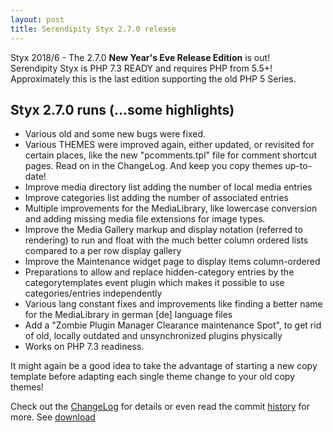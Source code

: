 ```yaml
---
layout: post
title: Serendipity Styx 2.7.0 release
---
```


Styx 2018/6 - The 2.7.0 **New Year's Eve Release Edition** is out!  
Serendipity Styx is PHP 7.3 READY and requires PHP from 5.5+!  
Approximately this is the last edition supporting the old PHP 5 Series.

## Styx 2.7.0 runs (...some highlights)

  - Various old and some new bugs were fixed.
  - Various THEMES were improved again, either updated, or revisited for certain places, like the new "pcomments.tpl" file for comment shortcut pages. Read on in the ChangeLog. And keep you copy themes up-to-date!
  - Improve media directory list adding the number of local media entries
  - Improve categories list adding the number of associated entries
  - Multiple improvements for the MediaLibrary, like lowercase conversion and adding missing media file extensions for image types.
  - Improve the Media Gallery markup and display notation (referred to rendering) to run and float with the much better column ordered lists compared to a per row display gallery
  - Improve the Maintenance widget page to display items column-ordered
  - Preparations to allow and replace hidden-category entries by the categorytemplates event plugin which makes it possible to use categories/entries independently
  - Various lang constant fixes and improvements like finding a better name for the MediaLibrary in german [de] language files
  - Add a "Zombie Plugin Manager Clearance maintenance Spot", to get rid of old, locally outdated and unsynchronized plugins physically
  - Works on PHP 7.3 readiness.

It might again be a good idea to take the advantage of starting a new copy template before adapting each single theme change to your old copy themes!

Check out the [ChangeLog](https://github.com/ophian/styx/blob/2.7.0/docs/NEWS) for details or even read the commit [history](https://github.com/ophian/styx/commits/2.7.0) for more. See [download](https://github.com/ophian/styx/releases/tag/2.7.0)